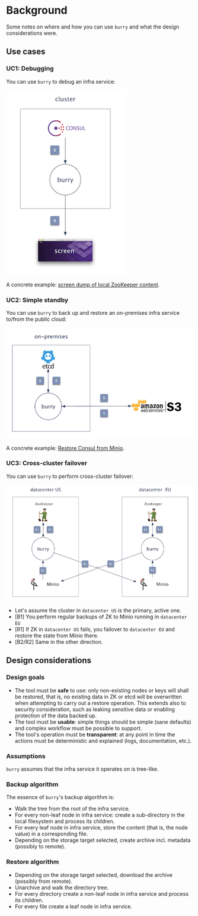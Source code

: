# Background

Some notes on where and how you can use `burry` and what the design considerations were.

## Use cases

### UC1: Debugging

You can use `burry` to debug an infra service:

![UC1 Debugging](img/burry-uc-1.png)

A concrete example: [screen dump of local ZooKeeper content](../../#screen-dump-of-local-zookeeper-content).

### UC2: Simple standby

You can use  `burry` to back up and restore an on-premises infra service to/from the public cloud:

![UC2 Simple standby](img/burry-uc-2.png)

A concrete example: [Restore Consul from Minio](../../#restore-consul-from-minio).

### UC3: Cross-cluster failover

You can use `burry` to perform cross-cluster failover:

![UC3 Cross-cluster failover schema](img/burry-uc-3.png)

- Let's assume the cluster in `datacenter US` is the primary, active one.
- [B1] You perform regular backups of ZK to Minio running in `datacenter EU`
- [R1] If ZK in `datacenter US` fails, you failover to `datacenter EU` and restore the state from Minio there.
- [B2/R2] Same in the other direction.

## Design considerations

### Design goals

- The tool must be **safe** to use: only non-existing nodes or keys will shall be restored, that is, no existing data in ZK or etcd will be overwritten when attempting to carry out a restore operation. This extends also to security consideration, such as leaking sensitive data or enabling protection of the data backed up.
- The tool must be **usable**: simple things should be simple (sane defaults) and complex workflow must be possible to support.
- The tool's operation must be **transparent**: at any point in time the actions must be deterministic and explained (logs, documentation, etc.).

### Assumptions

`burry` assumes that the infra service it operates on is tree-like. 

### Backup algorithm

The essence of `burry`'s backup algorithm is:

- Walk the tree from the root of the infra service.
- For every non-leaf node in infra service: create a sub-directory in the local filesystem and process its children.
- For every leaf node in infra service, store the content (that is, the node value) in a corresponding file. 
- Depending on the storage target selected, create archive incl. metadata (possibly to remote).

### Restore algorithm

- Depending on the storage target selected, download the archive (possibly from remote).
- Unarchive and walk the directory tree.
- For every directory create a non-leaf node in infra service and process its children.
- For every file create a leaf node in infra service.
